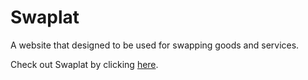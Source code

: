 # Swaplat

A website that designed to be used for swapping goods and services.

Check out Swaplat by clicking [here](https://bartermgl.herokuapp.com/).

<!-- 
## 1

## 2
 -->
